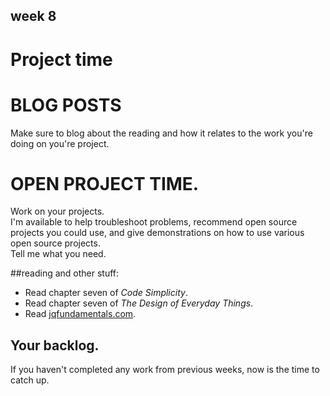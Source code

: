 ## week 8
# Project time


# BLOG POSTS
Make sure to blog about the reading and how it relates to the work you're doing on you're project.

# OPEN PROJECT TIME.
Work on your projects.   
I'm available to help troubleshoot problems, recommend open source projects you could use, and give demonstrations on how to use various open source projects.  
Tell me what you need.  

##reading and other stuff:
- Read chapter seven of _Code Simplicity_.
- Read chapter seven of _The Design of Everyday Things_.
- Read [jqfundamentals.com](http://jqfundamentals.com).

## Your backlog.
If you haven't completed any work from previous weeks, now is the time to catch up.